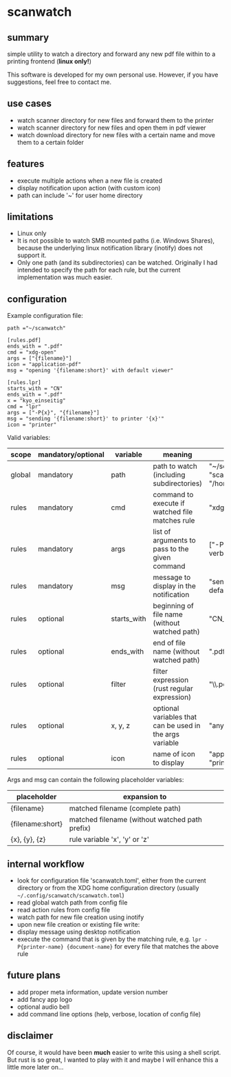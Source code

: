 # scanwatch

## summary

simple utility to watch a directory and forward any new pdf file
within to a printing frontend (**linux only!**)

This software is developed for my own personal use. However, if you
have suggestions, feel free to contact me.

## use cases

- watch scanner directory for new files and forward them to the printer
- watch scanner directory for new files and open them in pdf viewer
- watch download directory for new files with a certain name and move
  them to a certain folder

## features

- execute multiple actions when a new file is created
- display notification upon action (with custom icon)
- path can include '~' for user home directory

## limitations

- Linux only
- It is not possible to watch SMB mounted paths (i.e. Windows Shares),
  because the underlying linux notification library (inotify) does not
  support it.
- Only one path (and its subdirectories) can be watched. Originally I
  had intended to specify the path for each rule, but the current
  implementation was much easier.


## configuration

Example configuration file:

    path ="~/scanwatch"

    [rules.pdf]
    ends_with = ".pdf"
    cmd = "xdg-open"
    args = ["{filename}"]
    icon = "application-pdf"
    msg = "opening '{filename:short}' with default viewer"

    [rules.lpr]
    starts_with = "CN"
    ends_with = ".pdf"
    x = "kyo_einseitig"
    cmd = "lpr"
    args = ["-P{x}", "{filename}"]
    msg = "sending '{filename:short}' to printer '{x}'"
    icon = "printer"

Valid variables:

| scope  | mandatory/optional | variable | meaning | examples |
| ------ | ------------------ | -------- | ------- | ------- |
| global | mandatory          | path     | path to watch (including subdirectories) | "~/scanwatch", "scanwatch", "/home/foo//scanwatch" |
| rules  | mandatory          | cmd      | command to execute if watched file matches rule | "xdg-open", "lpr" |
| rules  | mandatory          | args     | list of arguments to pass to the given command | ["-P{x}"], ["--verbose"] |
| rules  | mandatory          | msg      | message to display in the notification | "sending {filename} to default viewer" |
| rules  | optional           | starts_with | beginning of file name (without watched path) | "CN_" |
| rules  | optional           | ends_with | end of file name (without watched path) | ".pdf", ".zip" |
| rules  | optional           | filter   | filter expression (rust regular expression) | "\\\\.pdf$", "^CN.*" |
| rules  | optional           | x, y, z  | optional variables that can be used in the args variable | "anything" |
| rules  | optional           | icon     | name of icon to display | "application-pdf", "printer" |

Args and msg can contain the following placeholder variables:

| placeholder | expansion to |
| ----------- | ------------ |
| {filename}    | matched filename (complete path) |
| {filename:short} | matched filename (without watched path prefix) |
| {x}, {y}, {z}  | rule variable 'x', 'y' or 'z' |

## internal workflow

- look for configuration file 'scanwatch.toml', either from the
  current directory or from the XDG home configuration directory
  (usually `~/.config/scanwatch/scanwatch.toml`)
- read global watch path from config file
- read action rules from config file
- watch path for new file creation using inotify
- upon new file creation or existing file write:
- display message using desktop notification
- execute the command that is given by the matching rule, e.g. `lpr
  -P{printer-name} {document-name}` for every file that matches the
  above rule
  
## future plans

- add proper meta information, update version number
- add fancy app logo
- optional audio bell
- add command line options (help, verbose, location of config file)

## disclaimer

Of course, it would have been **much** easier to write this using a
shell script. But rust is so great, I wanted to play with it and maybe
I will enhance this a little more later on...
